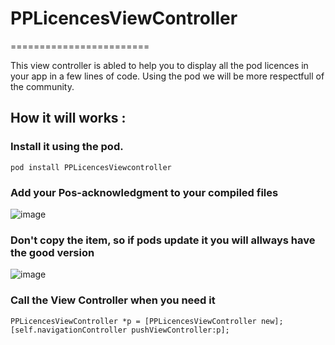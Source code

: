 # PPLicencesViewController

========================

This view controller is abled to help you to display all the pod licences in your app in a few lines of code.
Using the pod we will be more respectfull of the community.

## How it will works :
### Install it using the pod.
	pod install PPLicencesViewcontroller
	
### Add your Pos-acknowledgment to your compiled files

![image](http://past.is/wRQW)

### Don't copy the item, so if pods update it you will allways have the good version

![image](http://past.is/wRsW)


### Call the View Controller when you need it

    PPLicencesViewController *p = [PPLicencesViewController new];
	[self.navigationController pushViewController:p];

	